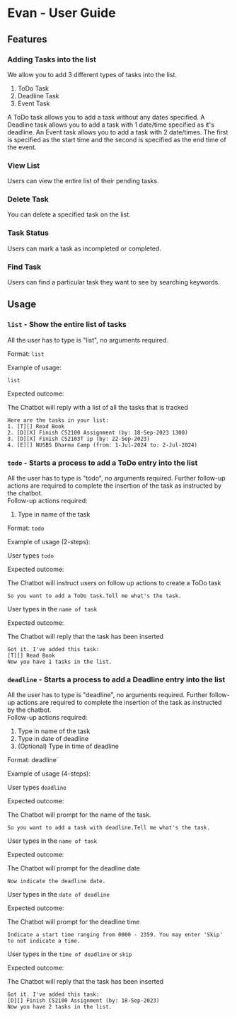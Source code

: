 # Evan - User Guide

## Features 

### Adding Tasks into the list

We allow you to add 3 different types of tasks into the list.
1. ToDo Task
2. Deadline Task
3. Event Task

A ToDo task allows you to add a task without any dates specified.
A Deadline task allows you to add a task with 1 date/time specified as it's deadline.
An Event task allows you to add a task with 2 date/times. The first is specified as the start time and the second is specified as the end time of the event.

### View List

Users can view the entire list of their pending tasks.

### Delete Task

You can delete a specified task on the list.

### Task Status

Users can mark a task as incompleted or completed.

### Find Task

Users can find a particular task they want to see by searching keywords.

## Usage

### `list` - Show the entire list of tasks

All the user has to type is "list", no arguments required.

Format: `list`

Example of usage: 

`list`

Expected outcome:

The Chatbot will reply with a list of all the tasks that is tracked

```
Here are the tasks in your list:
1. [T][] Read Book
2. [D][X] Finish CS2100 Assignment (by: 18-Sep-2023 1300)
3. [D][X] Finish CS2103T ip (by: 22-Sep-2023)
4. [E][] NUSBS Dharma Camp (from: 1-Jul-2024 to: 2-Jul-2024)
```

### `todo` - Starts a process to add a ToDo entry into the list

All the user has to type is "todo", no arguments required.
Further follow-up actions are required to complete the insertion of the task as instructed by the chatbot.
<br>
Follow-up actions required:
1. Type in name of the task


Format: `todo`

Example of usage (2-steps): 

User types `todo`

Expected outcome:

The Chatbot will instruct users on follow up actions to create a ToDo task

```
So you want to add a ToDo task.Tell me what's the task.
```

User types in the `name of task`

Expected outcome:

The Chatbot will reply that the task has been inserted

```
Got it. I've added this task:
[T][] Read Book
Now you have 1 tasks in the list.
```

### `deadline` - Starts a process to add a Deadline entry into the list

All the user has to type is "deadline", no arguments required.
Further follow-up actions are required to complete the insertion of the task as instructed by the chatbot.
<br>
Follow-up actions required:
1. Type in name of the task
2. Type in date of deadline
3. (Optional) Type in time of deadline


Format: deadline`

Example of usage (4-steps): 

User types `deadline`

Expected outcome:

The Chatbot will prompt for the name of the task.

```
So you want to add a task with deadline.Tell me what's the task.
```

User types in the `name of task`

Expected outcome:

The Chatbot will prompt for the deadline date

```
Now indicate the deadline date.
```

User types in the `date of deadline`

Expected outcome:

The Chatbot will prompt for the deadline time

```
Indicate a start time ranging from 0000 - 2359. You may enter 'Skip' to not indicate a time.
```

User types in the `time of deadline` or `skip`

Expected outcome:

The Chatbot will reply that the task has been inserted

```
Got it. I've added this task:
[D][] Finish CS2100 Assignment (by: 18-Sep-2023)
Now you have 2 tasks in the list.
```
